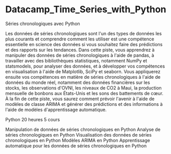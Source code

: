 # Datacamp_Time_Series_with_Python

Séries chronologiques avec Python


Les données de séries chronologiques sont l'un des types de données les plus courants et comprendre comment les utiliser est une compétence essentielle en science des données si vous souhaitez faire des prédictions et des rapports sur les tendances. Dans cette piste, vous apprendrez à manipuler des données de séries chronologiques à l'aide de pandas, à travailler avec des bibliothèques statistiques, notamment NumPy et statsmodels, pour analyser des données, et à développer vos compétences en visualisation à l'aide de Matplotlib, SciPy et seaborn. Vous appliquerez ensuite vos compétences en matière de séries chronologiques à l'aide de données du monde réel, notamment des données financières sur les stocks, les observations d'OVNI, les niveaux de CO2 à Maui, la production mensuelle de bonbons aux États-Unis et les sons des battements de cœur. À la fin de cette piste, vous saurez comment prévoir l'avenir à l'aide de modèles de classe ARIMA et générer des prédictions et des informations à l'aide de modèles d'apprentissage automatique.

Python
20 heures
5 cours


Manipulation de données de séries chronologiques en Python
Analyse de séries chronologiques en Python
Visualisation des données de séries chronologiques en Python
Modèles ARIMA en Python
Apprentissage automatique pour les données de séries chronologiques en Python

